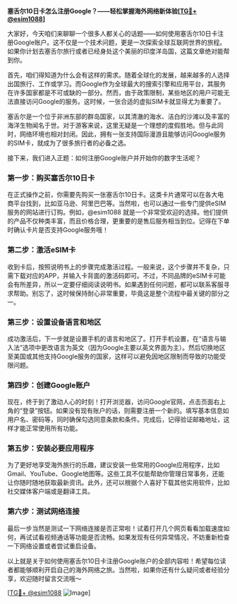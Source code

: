 **塞舌尔10日卡怎么注册Google？——轻松掌握海外网络新体验[[TG💪+ @esim1088](https://t.me/s/esim1088)]**

大家好，今天咱们来聊聊一个很多人都关心的话题——如何使用塞舌尔10日卡注册Google账户。这不仅是一个技术问题，更是一次探索全球互联网世界的旅程。如果你计划去塞舌尔旅行或者已经身处这个美丽的印度洋岛国，这篇文章绝对能帮到你。

首先，咱们得知道为什么会有这样的需求。随着全球化的发展，越来越多的人选择出国旅行、工作或学习。而Google作为全球最大的搜索引擎和应用平台，其服务在许多国家都是不可或缺的一部分。然而，由于政策限制，某些地区的用户可能无法直接访问Google的服务。这时候，一张合适的虚拟SIM卡就显得尤为重要了。

塞舌尔是一个位于非洲东部的群岛国家，以其清澈的海水、洁白的沙滩以及丰富的海洋生物闻名于世。对于游客来说，这里无疑是一个理想的度假胜地。但与此同时，网络环境也相对封闭。因此，拥有一张支持国际漫游且能够访问Google服务的SIM卡，就成为了很多旅行者的必备之选。

接下来，我们进入正题：如何注册Google账户并开始你的数字生活呢？

### 第一步：购买塞舌尔10日卡

在正式操作之前，你需要先购买一张塞舌尔10日卡。这类卡片通常可以在各大电商平台找到，比如亚马逊、阿里巴巴等。当然啦，也可以通过一些专门提供eSIM服务的网站进行订购。例如，@esim1088 就是一个非常受欢迎的选择。他们提供的产品不仅种类丰富，而且价格合理，更重要的是售后服务相当到位。记得在下单时确认卡片是否支持Google服务哦！

### 第二步：激活eSIM卡

收到卡后，按照说明书上的步骤完成激活过程。一般来说，这个步骤并不复杂，只需下载对应的APP，并输入卡背面的激活码即可。不过，不同品牌的eSIM卡可能会有所差异，所以一定要仔细阅读说明书。如果遇到任何问题，都可以联系客服寻求帮助。别忘了，这时候保持耐心非常重要，毕竟这是整个流程中最关键的部分之一。

### 第三步：设置设备语言和地区

成功激活后，下一步就是设置手机的语言和地区了。打开手机设置，在“语言与输入法”选项中更改语言为英文（因为Google主要以英文界面为主）。然后切换地区至美国或其他支持Google服务的国家，这样可以避免因地区限制而导致的功能受限问题。

### 第四步：创建Google账户

现在，终于到了激动人心的时刻！打开浏览器，访问Google官网，点击页面右上角的“登录”按钮。如果没有现有账户的话，则需要注册一个新的。填写基本信息如用户名、密码等，同时确保勾选同意条款和条件。完成后，记得验证邮箱地址，这样才能正常使用所有功能。

### 第五步：安装必要应用程序

为了更好地享受海外旅行的乐趣，建议安装一些常用的Google应用程序，比如Gmail、YouTube、Google地图等。这些工具不仅能帮助你管理日常事务，还能让你随时随地获取最新资讯。此外，还可以根据个人喜好下载其他实用软件，比如社交媒体客户端或是翻译工具。

### 第六步：测试网络连接

最后一步当然是测试一下网络连接是否正常啦！试着打开几个网页看看加载速度如何，再试试看视频通话等功能是否流畅。如果发现有任何异常情况，不妨重新检查一下网络设置或者尝试重启设备。

以上就是关于如何使用塞舌尔10日卡注册Google账户的全部内容啦！希望每位读者都能够顺利开启自己的海外网络之旅。当然啦，如果你还有什么疑问或者经验分享，欢迎随时留言交流哦～

[[TG💪+ @esim1088](https://t.me/s/esim1088) ![Image](https://i.postimg.cc/4NQfJmqS/Snipaste-2025-05-13-00-14-12.png)]